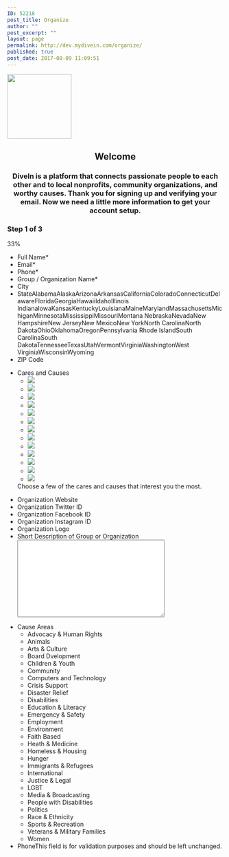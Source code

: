 ```yaml
---
ID: 52218
post_title: Organize
author: ""
post_excerpt: ""
layout: page
permalink: http://dev.mydivein.com/organize/
published: true
post_date: 2017-08-09 11:09:51
---
```

<!--themify_builder_static--><img src="http://54.210.60.61.xip.io/wp-content/uploads/2017/09/Balloon-Badge-Twitter.png" width="150" height="150" alt="" /> 
 <h2 style="text-align: center">Welcome</h2><h3 style="text-align: center">DiveIn is a platform that connects passionate people to each other and to local nonprofits, community organizations, and worthy causes. Thank you for signing up and verifying your email. Now we need a little more information to get your account setup.</h3>
 
 <a id='gf_4' class='gform_anchor'></a><form method='post' enctype='multipart/form-data' id='gform_4' class=' gfct_noconflict' action='/wp-admin/admin-ajax.php?action=wp_themify_builder_static_content_updater&#038;nonce=0c6c37f28e#gf_4'> <h3 class='gf_progressbar_title'>Step 1 of 3 </h3> 33% <ul id='gform_fields_4' class='gform_fields top_label form_sublabel_below description_below'><li id='field_4_20' class='gfield gf_left_half gfield_contains_required field_sublabel_below field_description_below gfield_visibility_visible'><label class='gfield_label' for='input_4_20'>Full Name*</label>  </li><li id='field_4_21' class='gfield gf_left_half gfield_contains_required field_sublabel_below field_description_below gfield_visibility_visible'><label class='gfield_label' for='input_4_21'>Email*</label>  </li><li id='field_4_22' class='gfield gf_left_half gfield_contains_required field_sublabel_below field_description_below gfield_visibility_visible'><label class='gfield_label' for='input_4_22'>Phone*</label></li><li id='field_4_23' class='gfield gf_right_half gfield_contains_required field_sublabel_below field_description_below gfield_visibility_visible'><label class='gfield_label' for='input_4_23'>Group / Organization Name*</label></li><li id='field_4_24' class='gfield gf_right_half field_sublabel_below field_description_below gfield_visibility_visible'><label class='gfield_label' for='input_4_24'>City</label></li><li id='field_4_25' class='gfield gf_right_half field_sublabel_below field_description_below gfield_visibility_visible'><label class='gfield_label' for='input_4_25'>State</label>AlabamaAlaskaArizonaArkansasCaliforniaColoradoConnecticutDelawareFloridaGeorgiaHawaiiIdahoIllinois IndianaIowaKansasKentuckyLouisianaMaineMarylandMassachusettsMichiganMinnesotaMississippiMissouriMontana NebraskaNevadaNew HampshireNew JerseyNew MexicoNew YorkNorth CarolinaNorth DakotaOhioOklahomaOregonPennsylvania Rhode IslandSouth CarolinaSouth DakotaTennesseeTexasUtahVermontVirginiaWashingtonWest VirginiaWisconsinWyoming</li><li id='field_4_26' class='gfield gf_right_half field_sublabel_below field_description_below gfield_visibility_visible'><label class='gfield_label' for='input_4_26'>ZIP Code</label></li></ul>  <ul id='gform_fields_4_2' class='gform_fields top_label form_sublabel_below description_below'><li id='field_4_33' class='gfield gf_list_3col field_sublabel_below field_description_below gfield_visibility_visible'><label class='gfield_label'>Cares and Causes</label><ul class='gfield_checkbox' id='input_4_33'><li class='gchoice_4_33_1'>  <label for='choice_4_33_1' id='label_4_33_1'><img src="http://54.210.60.61.xip.io/wp-content/uploads/2017/09/causes_youth.jpg" /></label> </li><li class='gchoice_4_33_2'>  <label for='choice_4_33_2' id='label_4_33_2'><img src="http://54.210.60.61.xip.io/wp-content/uploads/2017/09/causes_animals.jpg" /></label> </li><li class='gchoice_4_33_3'>  <label for='choice_4_33_3' id='label_4_33_3'><img src="http://54.210.60.61.xip.io/wp-content/uploads/2017/09/causes_arts.jpg" /></label> </li><li class='gchoice_4_33_4'>  <label for='choice_4_33_4' id='label_4_33_4'><img src="http://54.210.60.61.xip.io/wp-content/uploads/2017/09/causes_military.jpg" /></label> </li><li class='gchoice_4_33_5'>  <label for='choice_4_33_5' id='label_4_33_5'><img src="http://54.210.60.61.xip.io/wp-content/uploads/2017/09/causes_activism.jpg" /></label> </li><li class='gchoice_4_33_6'>  <label for='choice_4_33_6' id='label_4_33_6'><img src="http://54.210.60.61.xip.io/wp-content/uploads/2017/09/causes_education.jpg" /></label> </li><li class='gchoice_4_33_7'>  <label for='choice_4_33_7' id='label_4_33_7'><img src="http://54.210.60.61.xip.io/wp-content/uploads/2017/09/causes_recreation.jpg" /></label> </li><li class='gchoice_4_33_8'>  <label for='choice_4_33_8' id='label_4_33_8'><img src="http://54.210.60.61.xip.io/wp-content/uploads/2017/09/causes_women.jpg" /></label> </li><li class='gchoice_4_33_9'>  <label for='choice_4_33_9' id='label_4_33_9'><img src="http://54.210.60.61.xip.io/wp-content/uploads/2017/09/causes_LGBTQ.jpg" /></label> </li><li class='gchoice_4_33_11'>  <label for='choice_4_33_11' id='label_4_33_11'><img src="http://54.210.60.61.xip.io/wp-content/uploads/2017/09/causes_climate.jpg" /></label> </li><li class='gchoice_4_33_12'>  <label for='choice_4_33_12' id='label_4_33_12'><img src="http://54.210.60.61.xip.io/wp-content/uploads/2017/09/causes_community.jpg" /></label> </li><li class='gchoice_4_33_13'>  <label for='choice_4_33_13' id='label_4_33_13'><img src="http://54.210.60.61.xip.io/wp-content/uploads/2017/09/causes_faith.jpg" /></label> </li><li class='gchoice_4_33_14'>  <label for='choice_4_33_14' id='label_4_33_14'><img src="http://54.210.60.61.xip.io/wp-content/uploads/2017/09/causes_homeless.jpg" /></label> </li></ul>Choose a few of the cares and causes that interest you the most.</li></ul>   <ul id='gform_fields_4_3' class='gform_fields top_label form_sublabel_below description_below'><li id='field_4_27' class='gfield gf_left_half field_sublabel_below field_description_below gfield_visibility_visible'><label class='gfield_label' for='input_4_27'>Organization Website</label>  </li><li id='field_4_38' class='gfield gf_right_half field_sublabel_below field_description_below gfield_visibility_visible'><label class='gfield_label' for='input_4_38'>Organization Twitter ID</label></li><li id='field_4_37' class='gfield gf_left_half field_sublabel_below field_description_below gfield_visibility_visible'><label class='gfield_label' for='input_4_37'>Organization Facebook ID</label>  </li><li id='field_4_36' class='gfield gf_right_half field_sublabel_below field_description_below gfield_visibility_visible'><label class='gfield_label' for='input_4_36'>Organization Instagram ID</label>  </li><li id='field_4_28' class='gfield field_sublabel_below field_description_below gfield_visibility_visible'><label class='gfield_label' for='input_4_28'>Organization Logo</label></li><li id='field_4_29' class='gfield field_sublabel_below field_description_below gfield_visibility_visible'><label class='gfield_label' for='input_4_29'>Short Description of Group or Organization</label>  <textarea style="height: 180px" cols="40" name="input_29" id="input_4_29"></textarea>
</li><li id='field_4_30' class='gfield field_sublabel_below field_description_below gfield_visibility_hidden'><label class='gfield_label'>Cause Areas</label><ul class='gfield_checkbox' id='input_4_30'><li class='gchoice_4_30_1'>  <label for='choice_4_30_1' id='label_4_30_1'>Advocacy &amp; Human Rights</label> </li><li class='gchoice_4_30_2'>  <label for='choice_4_30_2' id='label_4_30_2'>Animals</label> </li><li class='gchoice_4_30_3'>  <label for='choice_4_30_3' id='label_4_30_3'>Arts &amp; Culture</label> </li><li class='gchoice_4_30_4'>  <label for='choice_4_30_4' id='label_4_30_4'>Board Dvelopment</label> </li><li class='gchoice_4_30_5'>  <label for='choice_4_30_5' id='label_4_30_5'>Children &amp; Youth</label> </li><li class='gchoice_4_30_6'>  <label for='choice_4_30_6' id='label_4_30_6'>Community</label> </li><li class='gchoice_4_30_7'>  <label for='choice_4_30_7' id='label_4_30_7'>Computers and Technology</label> </li><li class='gchoice_4_30_8'>  <label for='choice_4_30_8' id='label_4_30_8'>Crisis Support</label> </li><li class='gchoice_4_30_9'>  <label for='choice_4_30_9' id='label_4_30_9'>Disaster Relief</label> </li><li class='gchoice_4_30_11'>  <label for='choice_4_30_11' id='label_4_30_11'>Disabilities</label> </li><li class='gchoice_4_30_12'>  <label for='choice_4_30_12' id='label_4_30_12'>Education &amp; Literacy</label> </li><li class='gchoice_4_30_13'>  <label for='choice_4_30_13' id='label_4_30_13'>Emergency &amp; Safety</label> </li><li class='gchoice_4_30_14'>  <label for='choice_4_30_14' id='label_4_30_14'>Employment</label> </li><li class='gchoice_4_30_15'>  <label for='choice_4_30_15' id='label_4_30_15'>Environment</label> </li><li class='gchoice_4_30_16'>  <label for='choice_4_30_16' id='label_4_30_16'>Faith Based</label> </li><li class='gchoice_4_30_17'>  <label for='choice_4_30_17' id='label_4_30_17'>Heath &amp; Medicine</label> </li><li class='gchoice_4_30_18'>  <label for='choice_4_30_18' id='label_4_30_18'>Homeless &amp; Housing</label> </li><li class='gchoice_4_30_19'>  <label for='choice_4_30_19' id='label_4_30_19'>Hunger</label> </li><li class='gchoice_4_30_21'>  <label for='choice_4_30_21' id='label_4_30_21'>Immigrants &amp; Refugees</label> </li><li class='gchoice_4_30_22'>  <label for='choice_4_30_22' id='label_4_30_22'>International</label> </li><li class='gchoice_4_30_23'>  <label for='choice_4_30_23' id='label_4_30_23'>Justice &amp; Legal</label> </li><li class='gchoice_4_30_24'>  <label for='choice_4_30_24' id='label_4_30_24'>LGBT</label> </li><li class='gchoice_4_30_25'>  <label for='choice_4_30_25' id='label_4_30_25'>Media &amp; Broadcasting</label> </li><li class='gchoice_4_30_26'>  <label for='choice_4_30_26' id='label_4_30_26'>People with Disabilities</label> </li><li class='gchoice_4_30_27'>  <label for='choice_4_30_27' id='label_4_30_27'>Politics</label> </li><li class='gchoice_4_30_28'>  <label for='choice_4_30_28' id='label_4_30_28'>Race &amp; Ethnicity</label> </li><li class='gchoice_4_30_29'>  <label for='choice_4_30_29' id='label_4_30_29'>Sports &amp; Recreation</label> </li><li class='gchoice_4_30_31'>  <label for='choice_4_30_31' id='label_4_30_31'>Veterans &amp; Military Families</label> </li><li class='gchoice_4_30_32'>  <label for='choice_4_30_32' id='label_4_30_32'>Women</label> </li></ul></li><li id='field_4_39' class='gfield gform_validation_container field_sublabel_below field_description_below gfield_visibility_'><label class='gfield_label' for='input_4_39'>Phone</label>This field is for validation purposes and should be left unchanged.</li> </ul>          </form><!--/themify_builder_static-->